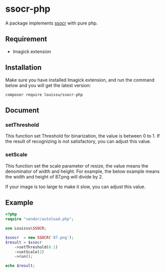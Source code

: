 # ssocr-php
A package implements [ssocr](https://github.com/auerswal/ssocr) with pure php.

## Requirement
- Imagick extension
## Installation
Make sure you have installed Imagick extension, and run the command below and you will get the latest version:
```
composer require louissu/ssocr-php
```

## Document

### setThreshold
This function set Threshold for binarization, the value is between 0 to 1. If the result of recognizing is not satisfactory, you can adjust this value.

### setScale
This function set the scale parameter of resize, the value means the denominator of width and height. For example, the below example means the width and height of 87.png will divide by 2.

If your image is too large to make it slow, you can adjust this value.

## Example
```php
<?php
require "vendor/autoload.php";

use Louissu\SSOCR;

$ssocr  = new SSOCR('87.png');
$result = $ssocr
    ->setThreshold(0.1)
    ->setScale(2)
    ->run();

echo $result;
```